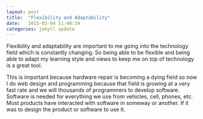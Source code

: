```yaml
---
layout: post
title:  "Flexibility and Adaptability"
date:   2015-03-04 11:48:34
categories: jekyll update
---
```


Flexibility and adaptability are important to me going into the technology field which is constantly changing. So being able to be flexible and being able to adapt my learning style and views to keep me on top of technology is a great tool.


This is important because hardware repair is becoming a dying field so now I do web design and programming because that field is growing at a very fast rate and we will thousands of programmers to develop software. Software is needed for everything we use from vehicles, cell, phones, etc. Most products have interacted with software in someway or another. If it was to design the product or software to use it.
